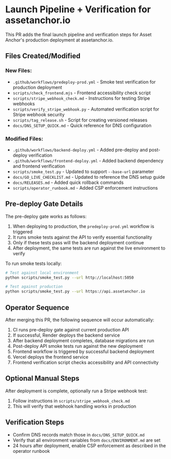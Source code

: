 # Launch Pipeline + Verification for assetanchor.io

This PR adds the final launch pipeline and verification steps for Asset Anchor's production deployment at assetanchor.io.

## Files Created/Modified

### New Files:
- `.github/workflows/predeploy-prod.yml` - Smoke test verification for production deployment
- `scripts/check_frontend.mjs` - Frontend accessibility check script
- `scripts/stripe_webhook_check.md` - Instructions for testing Stripe webhooks
- `scripts/verify_stripe_webhook.py` - Automated verification script for Stripe webhook security
- `scripts/tag_release.sh` - Script for creating versioned releases
- `docs/DNS_SETUP_QUICK.md` - Quick reference for DNS configuration

### Modified Files:
- `.github/workflows/backend-deploy.yml` - Added pre-deploy and post-deploy verification
- `.github/workflows/frontend-deploy.yml` - Added backend dependency and frontend verification
- `scripts/smoke_test.py` - Updated to support `--base-url` parameter
- `docs/GO_LIVE_CHECKLIST.md` - Updated to reference the DNS setup guide
- `docs/RELEASES.md` - Added quick rollback commands
- `scripts/operator_runbook.md` - Added CSP enforcement instructions

## Pre-deploy Gate Details

The pre-deploy gate works as follows:

1. When deploying to production, the `predeploy-prod.yml` workflow is triggered
2. It runs smoke tests against the API to verify essential functionality
3. Only if these tests pass will the backend deployment continue
4. After deployment, the same tests are run against the live environment to verify

To run smoke tests locally:

```bash
# Test against local environment
python scripts/smoke_test.py --url http://localhost:5050

# Test against production
python scripts/smoke_test.py --url https://api.assetanchor.io
```

## Operator Sequence

After merging this PR, the following sequence will occur automatically:

1. CI runs pre-deploy gate against current production API
2. If successful, Render deploys the backend service
3. After backend deployment completes, database migrations are run
4. Post-deploy API smoke tests run against the new deployment
5. Frontend workflow is triggered by successful backend deployment
6. Vercel deploys the frontend service
7. Frontend verification script checks accessibility and API connectivity

## Optional Manual Steps

After deployment is complete, optionally run a Stripe webhook test:

1. Follow instructions in `scripts/stripe_webhook_check.md`
2. This will verify that webhook handling works in production

## Verification Steps

- Confirm DNS records match those in `docs/DNS_SETUP_QUICK.md`
- Verify that all environment variables from `docs/ENVIRONMENT.md` are set
- 24 hours after deployment, enable CSP enforcement as described in the operator runbook
